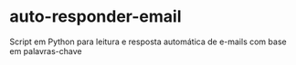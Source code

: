 # auto-responder-email
Script em Python para leitura e resposta automática de e-mails com base em palavras-chave
